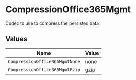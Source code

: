 # CompressionOffice365Mgmt

Codec to use to compress the persisted data


## Values

| Name                           | Value                          |
| ------------------------------ | ------------------------------ |
| `CompressionOffice365MgmtNone` | none                           |
| `CompressionOffice365MgmtGzip` | gzip                           |